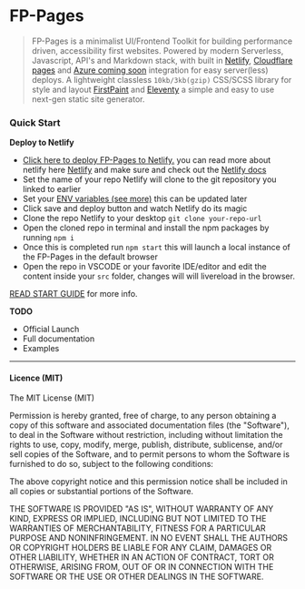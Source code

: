 # FP-Pages

> FP-Pages is a minimalist UI/Frontend Toolkit for building performance driven, accessibility first websites. Powered by modern Serverless, Javascript, API's and Markdown stack, with built in [Netlify](https://www.netlify.com/), [Cloudflare pages](https://pages.cloudflare.com/) and [Azure coming soon](https://azure.microsoft.com/) integration for easy server(less) deploys. A lightweight classless `10kb/3kb(gzip)` CSS/SCSS library for style and layout [FirstPaint](https://npmjs.org/package/@shawnsandy/first-paint) and  [Eleventy](https://11ty.dev) a simple and easy to use next-gen static site generator.

<!-- > [Eleventy](https://11ty.dev) and [FirstPaint](https://www.npmjs.com/package/@shawnsandy/first-paint) a classless CSS/SCSS library. -->

### Quick Start

**Deploy to Netlify**

* [Click here to deploy FP-Pages to Netlify.](https://app.netlify.com/start/deploy?repository=https://github.com/shawn-sandy/fp-pages) you can read more about netlify here [Netlify](https://www.netlify.com/) and make sure and check out the [Netlify docs](https://docs.netlify.com/)
* Set the name of your repo Netlify will clone to the git repository you linked to earlier
* Set your [ENV variables (see more)](#env-config) this can be updated later
* Click save and deploy button and watch Netlify do its magic
* Clone the repo Netlify to your desktop `git clone your-repo-url`
* Open the cloned repo in terminal and install the npm packages by running `npm i`
* Once this is completed run `npm start` this will launch a local instance of the FP-Pages in the default browser
* Open the repo in VSCODE or your favorite IDE/editor and edit the content inside your `src` folder, changes will will livereload in the browser.

[READ START GUIDE](/GUIDE.md) for more info.

**TODO**

* Official Launch
* Full documentation
* Examples

-----

#### Licence (MIT)

The MIT License (MIT)

Permission is hereby granted, free of charge, to any person obtaining a copy of this software and associated documentation files (the "Software"), to deal in the Software without restriction, including without limitation the rights to use, copy, modify, merge, publish, distribute, sublicense, and/or sell copies of the Software, and to permit persons to whom the Software is furnished to do so, subject to the following conditions:

The above copyright notice and this permission notice shall be included in all copies or substantial portions of the Software.

THE SOFTWARE IS PROVIDED "AS IS", WITHOUT WARRANTY OF ANY KIND, EXPRESS OR IMPLIED, INCLUDING BUT NOT LIMITED TO THE WARRANTIES OF MERCHANTABILITY, FITNESS FOR A PARTICULAR PURPOSE AND NONINFRINGEMENT. IN NO EVENT SHALL THE AUTHORS OR COPYRIGHT HOLDERS BE LIABLE FOR ANY CLAIM, DAMAGES OR OTHER LIABILITY, WHETHER IN AN ACTION OF CONTRACT, TORT OR OTHERWISE, ARISING FROM, OUT OF OR IN CONNECTION WITH THE SOFTWARE OR THE USE OR OTHER DEALINGS IN THE SOFTWARE.
